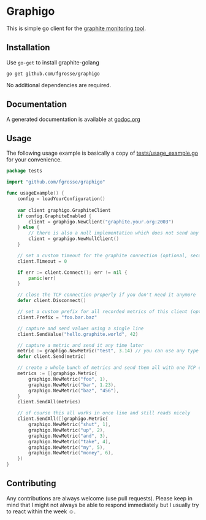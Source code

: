 Graphigo
========

This is simple go client for the [graphite monitoring tool][1].

## Installation

Use `go-get` to install graphite-golang
```
go get github.com/fgrosse/graphigo
```

No additional dependencies are required.

## Documentation

A generated documentation is available at [godoc.org][2]

## Usage

The following usage example is basically a copy of [tests/usage_example.go](tests/usage_example.go) for your convenience.

```go
package tests

import "github.com/fgrosse/graphigo"

func usageExample() {
    config = loadYourConfiguration()
    
    var client graphigo.GraphiteClient
    if config.GraphiteEnabled {
	    client = graphigo.NewClient("graphite.your.org:2003")
    } else {
        // there is also a null implementation which does not send any data to graphite
        client = graphigo.NewNullClient()
    }

	// set a custom timeout for the graphite connection (optional, seconds, 0 = disabled)
	client.Timeout = 0

	if err := client.Connect(); err != nil {
		panic(err)
	}

	// close the TCP connection properly if you don't need it anymore
	defer client.Disconnect()

	// set a custom prefix for all recorded metrics of this client (optional)
	client.Prefix = "foo.bar.baz"

	// capture and send values using a single line
	client.SendValue("hello.graphite.world", 42)

	// capture a metric and send it any time later
	metric := graphigo.NewMetric("test", 3.14) // you can use any type as value
	defer client.Send(metric)

	// create a whole bunch of metrics and send them all with one TCP call
	metrics := []graphigo.Metric{
		graphigo.NewMetric("foo", 1),
		graphigo.NewMetric("bar", 1.23),
		graphigo.NewMetric("baz", "456"),
	}
	client.SendAll(metrics)

	// of course this all works in once line and still reads nicely
	client.SendAll([]graphigo.Metric{
		graphigo.NewMetric("shut", 1),
		graphigo.NewMetric("up", 2),
		graphigo.NewMetric("and", 3),
		graphigo.NewMetric("take", 4),
		graphigo.NewMetric("my", 5),
		graphigo.NewMetric("money", 6),
	})
}
```

## Contributing

Any contributions are always welcome (use pull requests).
Please keep in mind that I might not always be able to respond immediately but I usually try to react within the week ☺.

[1]: http://graphite.readthedocs.org/en/latest/overview.html
[2]: http://godoc.org/github.com/FGrosse/graphigo
